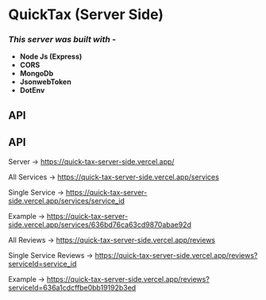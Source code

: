# **QuickTax (Server Side)**

### **_This server was built with -_**

- **Node Js (Express)**
- **CORS**
- **MongoDb**
- **JsonwebToken**
- **DotEnv**
  <br>

## **API**

## **API**

Server -> https://quick-tax-server-side.vercel.app/

All Services -> https://quick-tax-server-side.vercel.app/services

Single Service -> https://quick-tax-server-side.vercel.app/services/service_id

Example -> https://quick-tax-server-side.vercel.app/services/636bd76ca63cd9870abae92d

All Reviews -> https://quick-tax-server-side.vercel.app/reviews

Single Service Reviews -> https://quick-tax-server-side.vercel.app/reviews?serviceId=service_id

Example -> https://quick-tax-server-side.vercel.app/reviews?serviceId=636a1cdcffbe0bb19192b3ed

<br>
